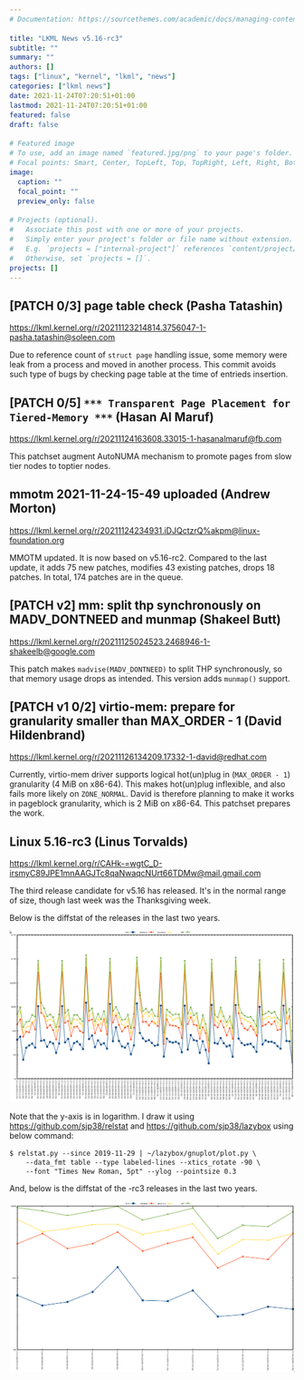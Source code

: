 ```yaml
---
# Documentation: https://sourcethemes.com/academic/docs/managing-content/

title: "LKML News v5.16-rc3"
subtitle: ""
summary: ""
authors: []
tags: ["linux", "kernel", "lkml", "news"]
categories: ["lkml news"]
date: 2021-11-24T07:20:51+01:00
lastmod: 2021-11-24T07:20:51+01:00
featured: false
draft: false

# Featured image
# To use, add an image named `featured.jpg/png` to your page's folder.
# Focal points: Smart, Center, TopLeft, Top, TopRight, Left, Right, BottomLeft, Bottom, BottomRight.
image:
  caption: ""
  focal_point: ""
  preview_only: false

# Projects (optional).
#   Associate this post with one or more of your projects.
#   Simply enter your project's folder or file name without extension.
#   E.g. `projects = ["internal-project"]` references `content/project/deep-learning/index.md`.
#   Otherwise, set `projects = []`.
projects: []
---
```


[PATCH 0/3] page table check (Pasha Tatashin)
---------------------------------------------

https://lkml.kernel.org/r/20211123214814.3756047-1-pasha.tatashin@soleen.com

Due to reference count of `struct page` handling issue, some memory were leak
from a process and moved in another process.  This commit avoids such type of
bugs by checking page table at the time of entrieds insertion.


[PATCH 0/5] `*** Transparent Page Placement for Tiered-Memory ***` (Hasan Al Maruf)
-----------------------------------------------------------------------------------

https://lkml.kernel.org/r/20211124163608.33015-1-hasanalmaruf@fb.com

This patchset augment AutoNUMA mechanism to promote pages from slow tier nodes
to toptier nodes.


mmotm 2021-11-24-15-49 uploaded (Andrew Morton)
-----------------------------------------------

https://lkml.kernel.org/r/20211124234931.iDJQctzrQ%akpm@linux-foundation.org

MMOTM updated.  It is now based on v5.16-rc2.  Compared to the last update, it
adds 75 new patches, modifies 43 existing patches, drops 18 patches.  In total,
174 patches are in the queue.


[PATCH v2] mm: split thp synchronously on MADV_DONTNEED and munmap (Shakeel Butt)
---------------------------------------------------------------------------------

https://lkml.kernel.org/r/20211125024523.2468946-1-shakeelb@google.com

This patch makes `madvise(MADV_DONTNEED)` to split THP synchronously, so that
memory usage drops as intended.  This version adds `munmap()` support.


[PATCH v1 0/2] virtio-mem: prepare for granularity smaller than MAX_ORDER - 1 (David Hildenbrand)
-------------------------------------------------------------------------------------------------

https://lkml.kernel.org/r/20211126134209.17332-1-david@redhat.com

Currently, virtio-mem driver supports logical hot(un)plug in (`MAX_ORDER - 1`)
granularity (4 MiB on x86-64).  This makes hot(un)plug inflexible, and also
fails more likely on `ZONE_NORMAL`.  David is therefore planning to make it
works in pageblock granularity, which is 2 MiB on x86-64.  This patchset
prepares the work.


Linux 5.16-rc3 (Linus Torvalds)
-------------------------------

https://lkml.kernel.org/r/CAHk-=wgtC_D-irsmyC89JPE1mnAAGJTc8qaNwaqcNUrt66TDMw@mail.gmail.com

The third release candidate for v5.16 has released.  It's in the normal range
of size, though last week was the Thanksgiving week.

Below is the diffstat of the releases in the last two years.

![Kernel release stat](/img/kernel_release_stat/v5.5-rc2..v5.16-rc3.png)

Note that the y-axis is in logarithm.  I draw it using
https://github.com/sjp38/relstat and https://github.com/sjp38/lazybox using
below command:

    $ relstat.py --since 2019-11-29 | ~/lazybox/gnuplot/plot.py \
	    --data_fmt table --type labeled-lines --xtics_rotate -90 \
	    --font "Times New Roman, 5pt" --ylog --pointsize 0.3

And, below is the diffstat of the -rc3 releases in the last two years.

![rc2 release stat](/img/kernel_release_stat/v5.16-rc3-only.png)

